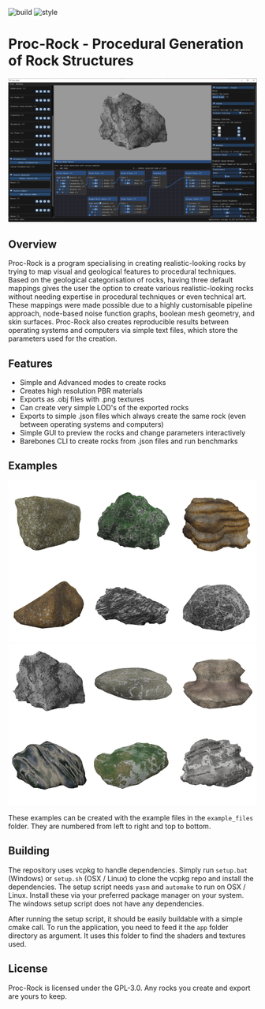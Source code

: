 ![build](https://github.com/acfaruk/proc-rock/workflows/build/badge.svg)
![style](https://github.com/acfaruk/proc-rock/workflows/style/badge.svg)

# Proc-Rock -  Procedural Generation of Rock Structures

![gui](images/proc-rock.png)

## Overview
Proc-Rock is a program specialising in creating realistic-looking rocks by trying to map visual and geological features to procedural techniques. Based on the geological categorisation of rocks, having three default mappings gives the user the option to create various realistic-looking rocks without needing expertise in procedural techniques or even technical art. These mappings were made possible due to a highly customisable pipeline approach, node-based noise function graphs, boolean mesh geometry, and skin surfaces. Proc-Rock also creates reproducible results between operating systems and computers via simple text files, which store the parameters used for the creation.

## Features
- Simple and Advanced modes to create rocks
- Creates high resolution PBR materials
- Exports as .obj files with .png textures
- Can create very simple LOD's of the exported rocks
- Exports to simple .json files which always create the same rock (even between operating systems and computers)
- Simple GUI to preview the rocks and change parameters interactively
- Barebones CLI to create rocks from .json files and run benchmarks

## Examples
![Ex1](images/procrock_rock_collage-part1.png)
![Ex2](images/procrock_rock_collage-part2.png)

These examples can be created with the example files in the `example_files` folder.
They are numbered from left to right and top to bottom.

## Building
The repository uses vcpkg to handle dependencies. Simply run `setup.bat` (Windows) or `setup.sh` (OSX / Linux) to clone the vcpkg repo and install the dependencies.
The setup script needs `yasm` and `automake` to run on OSX / Linux.
Install these via your preferred package manager on your system.
The windows setup script does not have any dependencies.

After running the setup script, it should be easily buildable with a simple cmake call.
To run the application, you need to feed it the `app` folder directory as argument. 
It uses this folder to find the shaders and textures used.

## License
Proc-Rock is licensed under the GPL-3.0.
Any rocks you create and export are yours to keep.